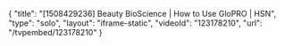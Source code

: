 {
    "title": "[1508429236] Beauty BioScience | How to Use GloPRO | HSN",
    "type": "solo",
    "layout": "iframe-static",
    "videoId": "123178210",
    "url": "\/tvpembed\/123178210"
}